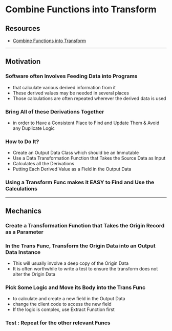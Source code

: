 # Combine Functions into Transform

## Resources

- [Combine Functions into Transform](https://memberservices.informit.com/my_account/webedition/9780135425664/html/combinefunctionsintotransform.html)


---
## Motivation

### Software often Involves Feeding Data into Programs 
- that calculate various derived information from it
- These derived values may be needed in several places 
- Those calculations are often repeated wherever the derived data is used

### Bring All of these Derivations Together 
- in order to Have a Consistent Place to Find and Update Them & Avoid any Duplicate Logic

### How to Do It?

- Create an Output Data Class which should be an Immutable
- Use a Data Transformation Function that Takes the Source Data as Input 
- Calculates all the Derivations 
- Putting Each Derived Value as a Field in the Output Data

### Using a Transform Func makes it EASY to Find and Use the Calculations


---
## Mechanics

### Create a Transformation Function that Takes the Origin Record as a Parameter 

### In the Trans Func, Transform the Origin Data into an Output Data Instance
- This will usually involve a deep copy of the Origin Data 
- It is often worthwhile to write a test to ensure the transform does not alter 
  the Origin Data

### Pick Some Logic and Move its Body into the Trans Func 
- to calculate and create a new field in the Output Data 
- change the client code to access the new field
- If the logic is complex, use Extract Function first 

### Test : Repeat for the other relevant Funcs

